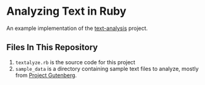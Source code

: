 # Analyzing Text in Ruby

An example implementation of the [text-analysis][text-analysis] project.

## Files In This Repository

1. `textalyze.rb` is the source code for this project
2. `sample_data` is a directory containing sample text files to analyze, mostly from [Project Gutenberg](http://www.gutenberg.org/).

[text-analysis]:https://github.com/codeunion/text-analysis
